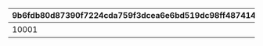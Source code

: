|9b6fdb80d87390f7224cda759f3dcea6e6bd519dc98ff487414ced61bba25d89|2382be3413657c12f4dd3728fb6fcea21163e644c29f0bc8ed4d3a07b24a46fa|74f0f4524dae2ba5e5693e76eb6b41a2909fc8e0bfde45ed8790d29c8c740227|ff36c225ee3d187f7c31022149853cfb932dfb188f79049ff010e532c4341f47|e42db1b68125f4b633332f9136212cfd8bad3764797e6b0ec6fc48b5690f1163|b4f5cdd8b68f77e4d4c045d10a3013e314701f0ee6440dfc2269487d3dd4df55|be9b8757c2d01ca7740f9ffe7afffa92502a6fc99e024f8be901951aaa6185d8|ee9a478e01f367ad92bf6c76b2d252645e3a61777ec4d8919c04c6cdda4160d5|
| --- | --- | --- | --- | --- | --- | --- | --- |
|10001|バンディシャーク号|400001|130001|130101|130201|bgm_MC104|bgm_MC104|